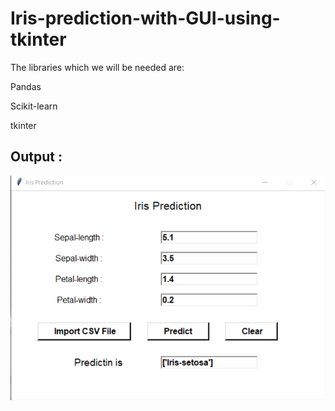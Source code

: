 # Iris-prediction-with-GUI-using-tkinter

The libraries which we will be needed are:

Pandas

Scikit-learn

tkinter 

<h2>Output : </h2>

![](Iris.png)
